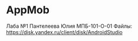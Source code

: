 # AppMob
Лаба №1
Пантелеева Юлия МПБ-101-О-01
Файлы: https://disk.yandex.ru/client/disk/AndroidStudio
